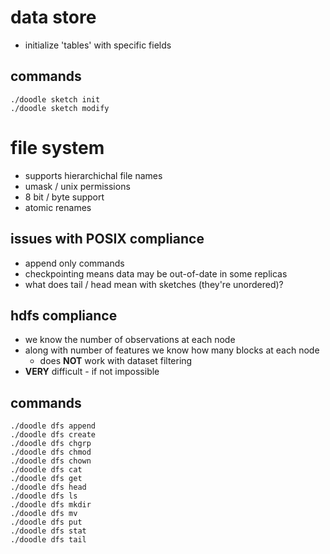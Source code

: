 # data store
- initialize 'tables' with specific fields
## commands
    ./doodle sketch init 
    ./doodle sketch modify

# file system
- supports hierarchichal file names
- umask / unix permissions
- 8 bit / byte support
- atomic renames
## issues with POSIX compliance
- append only commands
- checkpointing means data may be out-of-date in some replicas
- what does tail / head mean with sketches (they're unordered)?
## hdfs compliance
- we know the number of observations at each node
- along with number of features we know how many blocks at each node
    - does __NOT__ work with dataset filtering
- **VERY** difficult - if not impossible
## commands
    ./doodle dfs append
    ./doodle dfs create
    ./doodle dfs chgrp
    ./doodle dfs chmod
    ./doodle dfs chown
    ./doodle dfs cat
    ./doodle dfs get
    ./doodle dfs head
    ./doodle dfs ls
    ./doodle dfs mkdir
    ./doodle dfs mv
    ./doodle dfs put
    ./doodle dfs stat
    ./doodle dfs tail
